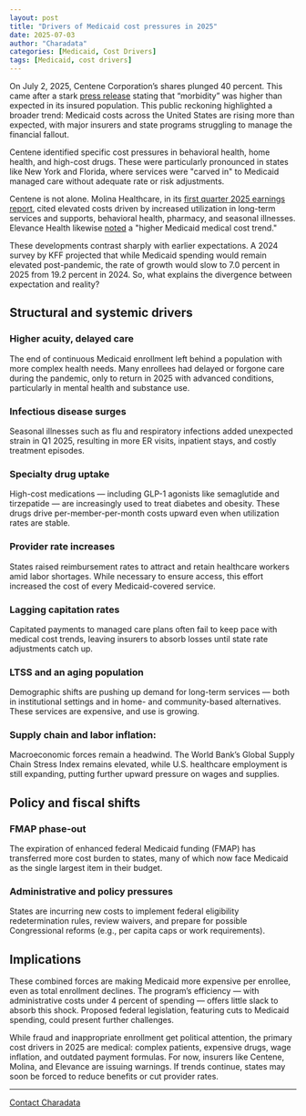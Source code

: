 ```yaml
---
layout: post
title: "Drivers of Medicaid cost pressures in 2025"
date: 2025-07-03
author: "Charadata"
categories: [Medicaid, Cost Drivers]
tags: [Medicaid, cost drivers]
---
```


On July 2, 2025, Centene Corporation’s shares plunged 40 percent. This came after a stark [press release](https://investors.centene.com/2025-07-01-CENTENE-CORPORATION-WITHDRAWS-2025-GUIDANCE) stating that “morbidity” was higher than expected in its insured population. This public reckoning highlighted a broader trend: Medicaid costs across the United States are rising more than expected, with major insurers and state programs struggling to manage the financial fallout.

Centene identified specific cost pressures in behavioral health, home health, and high-cost drugs. These were particularly pronounced in states like New York and Florida, where services were "carved in" to Medicaid managed care without adequate rate or risk adjustments.

Centene is not alone. Molina Healthcare, in its [first quarter 2025 earnings report](https://investors.molinahealthcare.com/news-releases/news-release-details/molina-healthcare-reports-first-quarter-2025-financial-results), cited elevated costs driven by increased utilization in long-term services and supports, behavioral health, pharmacy, and seasonal illnesses. Elevance Health likewise [noted](https://www.elevancehealth.com/newsroom/elv-quarterly-earnings-q1-2025) a "higher Medicaid medical cost trend."

These developments contrast sharply with earlier expectations. A 2024 survey by KFF projected that while Medicaid spending would remain elevated post-pandemic, the rate of growth would slow to 7.0 percent in 2025 from 19.2 percent in 2024. So, what explains the divergence between expectation and reality?

## Structural and systemic drivers

### Higher acuity, delayed care  
The end of continuous Medicaid enrollment left behind a population with more complex health needs. Many enrollees had delayed or forgone care during the pandemic, only to return in 2025 with advanced conditions, particularly in mental health and substance use.

### Infectious disease surges
Seasonal illnesses such as flu and respiratory infections added unexpected strain in Q1 2025, resulting in more ER visits, inpatient stays, and costly treatment episodes.

### Specialty drug uptake
High-cost medications — including GLP-1 agonists like semaglutide and tirzepatide — are increasingly used to treat diabetes and obesity. These drugs drive per-member-per-month costs upward even when utilization rates are stable.

### Provider rate increases
States raised reimbursement rates to attract and retain healthcare workers amid labor shortages. While necessary to ensure access, this effort increased the cost of every Medicaid-covered service.

### Lagging capitation rates
Capitated payments to managed care plans often fail to keep pace with medical cost trends, leaving insurers to absorb losses until state rate adjustments catch up.

### LTSS and an aging population
Demographic shifts are pushing up demand for long-term services — both in institutional settings and in home- and community-based alternatives. These services are expensive, and use is growing.

### Supply chain and labor inflation:
Macroeconomic forces remain a headwind. The World Bank’s Global Supply Chain Stress Index remains elevated, while U.S. healthcare employment is still expanding, putting further upward pressure on wages and supplies.

## Policy and fiscal shifts

### FMAP phase-out
The expiration of enhanced federal Medicaid funding (FMAP) has transferred more cost burden to states, many of which now face Medicaid as the single largest item in their budget.

### Administrative and policy pressures
States are incurring new costs to implement federal eligibility redetermination rules, review waivers, and prepare for possible Congressional reforms (e.g., per capita caps or work requirements).

## Implications

These combined forces are making Medicaid more expensive per enrollee, even as total enrollment declines. The program’s efficiency — with administrative costs under 4 percent of spending — offers little slack to absorb this shock. Proposed federal legislation, featuring cuts to Medicaid spending, could present further challenges.

While fraud and inappropriate enrollment get political attention, the primary cost drivers in 2025 are medical: complex patients, expensive drugs, wage inflation, and outdated payment formulas. For now, insurers like Centene, Molina, and Elevance are issuing warnings. If trends continue, states may soon be forced to reduce benefits or cut provider rates.

---

[Contact Charadata](https://charadata.github.io/#contact)